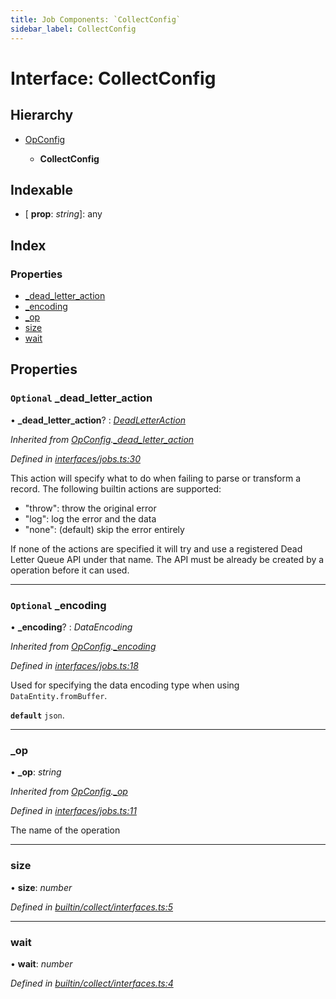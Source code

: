 ```yaml
---
title: Job Components: `CollectConfig`
sidebar_label: CollectConfig
---
```


# Interface: CollectConfig

## Hierarchy

* [OpConfig](opconfig.md)

  * **CollectConfig**

## Indexable

* \[ **prop**: *string*\]: any

## Index

### Properties

* [_dead_letter_action](collectconfig.md#optional-_dead_letter_action)
* [_encoding](collectconfig.md#optional-_encoding)
* [_op](collectconfig.md#_op)
* [size](collectconfig.md#size)
* [wait](collectconfig.md#wait)

## Properties

### `Optional` _dead_letter_action

• **_dead_letter_action**? : *[DeadLetterAction](../overview.md#deadletteraction)*

*Inherited from [OpConfig](opconfig.md).[_dead_letter_action](opconfig.md#optional-_dead_letter_action)*

*Defined in [interfaces/jobs.ts:30](https://github.com/terascope/teraslice/blob/0ae31df4/packages/job-components/src/interfaces/jobs.ts#L30)*

This action will specify what to do when failing to parse or transform a record.
The following builtin actions are supported:
 - "throw": throw the original error
 - "log": log the error and the data
 - "none": (default) skip the error entirely

If none of the actions are specified it will try and
use a registered Dead Letter Queue API under that name.
The API must be already be created by a operation before it can used.

___

### `Optional` _encoding

• **_encoding**? : *DataEncoding*

*Inherited from [OpConfig](opconfig.md).[_encoding](opconfig.md#optional-_encoding)*

*Defined in [interfaces/jobs.ts:18](https://github.com/terascope/teraslice/blob/0ae31df4/packages/job-components/src/interfaces/jobs.ts#L18)*

Used for specifying the data encoding type when using `DataEntity.fromBuffer`.

**`default`** `json`.

___

###  _op

• **_op**: *string*

*Inherited from [OpConfig](opconfig.md).[_op](opconfig.md#_op)*

*Defined in [interfaces/jobs.ts:11](https://github.com/terascope/teraslice/blob/0ae31df4/packages/job-components/src/interfaces/jobs.ts#L11)*

The name of the operation

___

###  size

• **size**: *number*

*Defined in [builtin/collect/interfaces.ts:5](https://github.com/terascope/teraslice/blob/0ae31df4/packages/job-components/src/builtin/collect/interfaces.ts#L5)*

___

###  wait

• **wait**: *number*

*Defined in [builtin/collect/interfaces.ts:4](https://github.com/terascope/teraslice/blob/0ae31df4/packages/job-components/src/builtin/collect/interfaces.ts#L4)*
